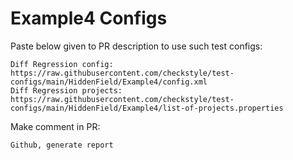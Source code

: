 # Example4 Configs
Paste below given to PR description to use such test configs:
```
Diff Regression config: https://raw.githubusercontent.com/checkstyle/test-configs/main/HiddenField/Example4/config.xml
Diff Regression projects: https://raw.githubusercontent.com/checkstyle/test-configs/main/HiddenField/Example4/list-of-projects.properties
```
Make comment in PR:
```
Github, generate report
```
